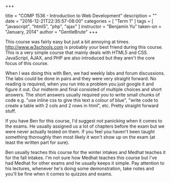 +++

title = "COMP 1536 - Introduction to Web Development"
description = ""
date = "2016-12-21T22:35:57-08:00"
categories = [
    "Term 1"
]
tags = [
    "javascript",
    "html5",
    "php",
    "ajax"
]
instructor = "Benjamin Yu"
taken-on = "January, 2014"
author = "GentleBrute"
+++

This course was fairly easy but just a bit annoying at times. http://www.w3schools.com is probably your best friend during this course. This is a very simple course that mainly deals with HTML5 and CSS. JavaScript, AJAX, and PHP are also introduced but they aren't the core focus of this course.

When I was doing this with Ben, we had weekly labs and forum discussions. The labs could be done in pairs and they were very straight forward. No reading is required, when you run into a problem you just google it and figure it out. Our midterm and final consisted of multiple choices and short answers. The short answers usually required you to write small chunks of code e.g. "use inline css to give this text a colour of blue", "write code to create a table with 2 cols and 2 rows in html", etc. Pretty straight forward stuff.

If you have Ben for this course, I'd suggest not panicking when it comes to the exams. He usually assigned us a lot of chapters before the exam but we were never actually tested on them. If you feel you haven't been taught something thoroughly then most likely it won't show up on the exam (at least the written part for sure).

Ben usually teaches this course for the winter intakes and Medhat teaches it for the fall intakes. I'm not sure how Medhat teaches this course but I've had Medhat for other exams and he usually keeps it simple. Pay attention to his lectures, whenever he's doing some demonstration, take notes and you'll be fine when it comes to quizzes and exams.
